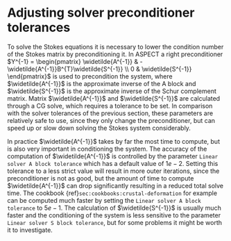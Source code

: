 # Adjusting solver preconditioner tolerances

To solve the Stokes equations it is necessary to lower the condition number of
the Stokes matrix by preconditioning it. In
ASPECT a right preconditioner $Y^{-1} =
\begin{pmatrix}
\widetilde{A^{-1}} & -\widetilde{A^{-1}}B^{T}\widetilde{S^{-1}} \\
0 & \widetilde{S^{-1}}
\end{pmatrix}$ is used to precondition the system, where $\widetilde{A^{-1}}$
is the approximate inverse of the A block and $\widetilde{S^{-1}}$ is the
approximate inverse of the Schur complement matrix. Matrix
$\widetilde{A^{-1}}$ and $\widetilde{S^{-1}}$ are calculated through a CG
solve, which requires a tolerance to be set. In comparison with the solver
tolerances of the previous section, these parameters are relatively safe to
use, since they only change the preconditioner, but can speed up or slow down
solving the Stokes system considerably.

In practice $\widetilde{A^{-1}}$ takes by far the most time to compute, but is
also very important in conditioning the system. The accuracy of the
computation of $\widetilde{A^{-1}}$ is controlled by the parameter
`Linear solver A block tolerance` which has a default value of $1e-2$. Setting
this tolerance to a less strict value will result in more outer iterations,
since the preconditioner is not as good, but the amount of time to compute
$\widetilde{A^{-1}}$ can drop significantly resulting in a reduced total solve
time. The cookbook {ref}`sec:cookbooks:crustal-deformation` for example can be
computed much faster by setting the `Linear solver A block tolerance` to
$5e-1$. The calculation of $\widetilde{S^{-1}}$ is usually much faster and the
conditioning of the system is less sensitive to the parameter
`Linear solver S block tolerance`, but for some problems it might be worth it
to investigate.
